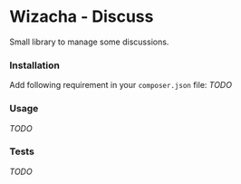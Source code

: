 # Wizacha - Discuss #

Small library to manage some discussions.


### Installation ###

Add following requirement in your `composer.json` file:
*TODO*

### Usage ###
*TODO*

### Tests ###
*TODO*
